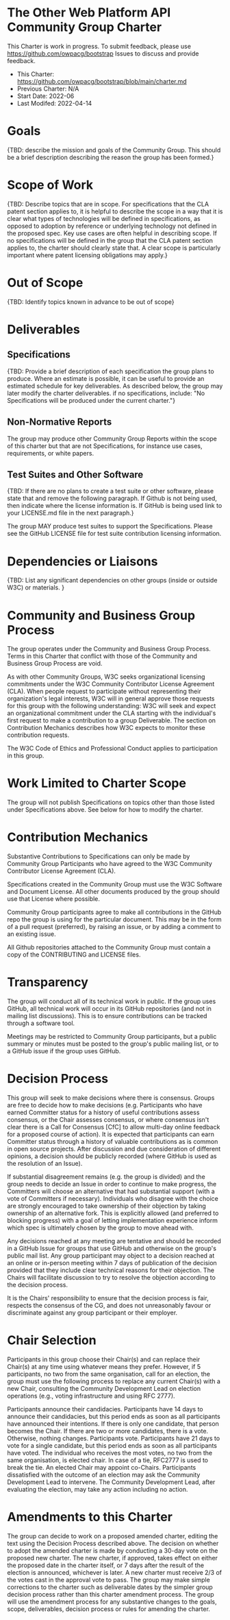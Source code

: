 # The Other Web Platform API Community Group Charter

This Charter is work in progress. To submit feedback, please use https://github.com/owpacg/bootstrap Issues to discuss and provide feedback.

* This Charter: https://github.com/owpacg/bootstrap/blob/main/charter.md
* Previous Charter: N/A
* Start Date: 2022-06
* Last Modifed: 2022-04-14

# Goals

{TBD: describe the mission and goals of the Community Group. This should be a brief description describing the reason the group has been formed.}

# Scope of Work

{TBD: Describe topics that are in scope. For specifications that the CLA patent section applies to, it is helpful to describe the scope in a way that it is clear what types of technologies will be defined in specifications, as opposed to adoption by reference or underlying technology not defined in the proposed spec. Key use cases are often helpful in describing scope. If no specifications will be defined in the group that the CLA patent section applies to, the charter should clearly state that. A clear scope is particularly important where patent licensing obligations may apply.}

# Out of Scope

{TBD: Identify topics known in advance to be out of scope}

# Deliverables

## Specifications

{TBD: Provide a brief description of each specification the group plans to produce. Where an estimate is possible, it can be useful to provide an estimated schedule for key deliverables. As described below, the group may later modify the charter deliverables. if no specifications, include: "No Specifications will be produced under the current charter."}

## Non-Normative Reports

The group may produce other Community Group Reports within the scope of this charter but that are not Specifications, for instance use cases, requirements, or white papers.

## Test Suites and Other Software

{TBD: If there are no plans to create a test suite or other software, please state that and remove the following paragraph. If Github is not being used, then indicate where the license information is. If GitHub is being used link to your LICENSE.md file in the next paragraph.}

The group MAY produce test suites to support the Specifications. Please see the GitHub LICENSE file for test suite contribution licensing information.

# Dependencies or Liaisons

{TBD: List any significant dependencies on other groups (inside or outside W3C) or materials. }

# Community and Business Group Process

The group operates under the Community and Business Group Process. Terms in this Charter that conflict with those of the Community and Business Group Process are void.

As with other Community Groups, W3C seeks organizational licensing commitments under the W3C Community Contributor License Agreement (CLA). When people request to participate without representing their organization's legal interests, W3C will in general approve those requests for this group with the following understanding: W3C will seek and expect an organizational commitment under the CLA starting with the individual's first request to make a contribution to a group Deliverable. The section on Contribution Mechanics describes how W3C expects to monitor these contribution requests.

The W3C Code of Ethics and Professional Conduct applies to participation in this group.

# Work Limited to Charter Scope

The group will not publish Specifications on topics other than those listed under Specifications above. See below for how to modify the charter.

# Contribution Mechanics

Substantive Contributions to Specifications can only be made by Community Group Participants who have agreed to the W3C Community Contributor License Agreement (CLA).

Specifications created in the Community Group must use the W3C Software and Document License. All other documents produced by the group should use that License where possible.

Community Group participants agree to make all contributions in the GitHub repo the group is using for the particular document. This may be in the form of a pull request (preferred), by raising an issue, or by adding a comment to an existing issue.

All Github repositories attached to the Community Group must contain a copy of the CONTRIBUTING and LICENSE files.

# Transparency

The group will conduct all of its technical work in public. If the group uses GitHub, all technical work will occur in its GitHub repositories (and not in mailing list discussions). This is to ensure contributions can be tracked through a software tool.

Meetings may be restricted to Community Group participants, but a public summary or minutes must be posted to the group's public mailing list, or to a GitHub issue if the group uses GitHub.

# Decision Process

This group will seek to make decisions where there is consensus. Groups are free to decide how to make decisions (e.g. Participants who have earned Committer status for a history of useful contributions assess consensus, or the Chair assesses consensus, or where consensus isn't clear there is a Call for Consensus [CfC] to allow multi-day online feedback for a proposed course of action). It is expected that participants can earn Committer status through a history of valuable contributions as is common in open source projects. After discussion and due consideration of different opinions, a decision should be publicly recorded (where GitHub is used as the resolution of an Issue).

If substantial disagreement remains (e.g. the group is divided) and the group needs to decide an Issue in order to continue to make progress, the Committers will choose an alternative that had substantial support (with a vote of Committers if necessary). Individuals who disagree with the choice are strongly encouraged to take ownership of their objection by taking ownership of an alternative fork. This is explicitly allowed (and preferred to blocking progress) with a goal of letting implementation experience inform which spec is ultimately chosen by the group to move ahead with.

Any decisions reached at any meeting are tentative and should be recorded in a GitHub Issue for groups that use GitHub and otherwise on the group's public mail list. Any group participant may object to a decision reached at an online or in-person meeting within 7 days of publication of the decision provided that they include clear technical reasons for their objection. The Chairs will facilitate discussion to try to resolve the objection according to the decision process.

It is the Chairs' responsibility to ensure that the decision process is fair, respects the consensus of the CG, and does not unreasonably favour or discriminate against any group participant or their employer.

# Chair Selection

Participants in this group choose their Chair(s) and can replace their Chair(s) at any time using whatever means they prefer. However, if 5 participants, no two from the same organisation, call for an election, the group must use the following process to replace any current Chair(s) with a new Chair, consulting the Community Development Lead on election operations (e.g., voting infrastructure and using RFC 2777).

Participants announce their candidacies. Participants have 14 days to announce their candidacies, but this period ends as soon as all participants have announced their intentions. If there is only one candidate, that person becomes the Chair. If there are two or more candidates, there is a vote. Otherwise, nothing changes.
Participants vote. Participants have 21 days to vote for a single candidate, but this period ends as soon as all participants have voted. The individual who receives the most votes, no two from the same organisation, is elected chair. In case of a tie, RFC2777 is used to break the tie. An elected Chair may appoint co-Chairs.
Participants dissatisfied with the outcome of an election may ask the Community Development Lead to intervene. The Community Development Lead, after evaluating the election, may take any action including no action.

# Amendments to this Charter

The group can decide to work on a proposed amended charter, editing the text using the Decision Process described above. The decision on whether to adopt the amended charter is made by conducting a 30-day vote on the proposed new charter. The new charter, if approved, takes effect on either the proposed date in the charter itself, or 7 days after the result of the election is announced, whichever is later. A new charter must receive 2/3 of the votes cast in the approval vote to pass. The group may make simple corrections to the charter such as deliverable dates by the simpler group decision process rather than this charter amendment process. The group will use the amendment process for any substantive changes to the goals, scope, deliverables, decision process or rules for amending the charter.
